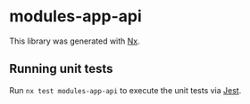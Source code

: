 # modules-app-api

This library was generated with [Nx](https://nx.dev).

## Running unit tests

Run `nx test modules-app-api` to execute the unit tests via [Jest](https://jestjs.io).
